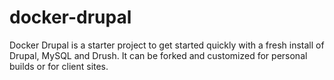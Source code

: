 # docker-drupal
Docker Drupal is a starter project to get started quickly with a fresh install of Drupal, MySQL and Drush. It can be forked and customized for personal builds or for client sites.
